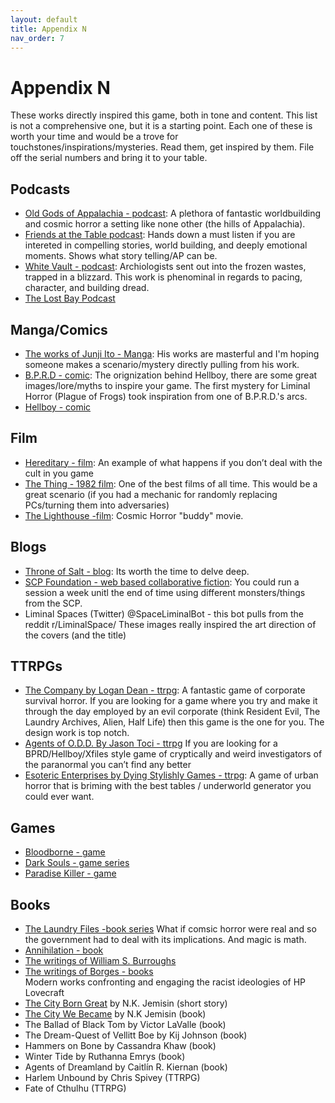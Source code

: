 ```yaml
---
layout: default
title: Appendix N
nav_order: 7
---
```


# Appendix N
These works directly inspired this game, both in tone and content. This list is not a comprehensive one, but it is a starting point. Each one of these is worth your time and would be a trove for touchstones/inspirations/mysteries. Read them, get inspired by them. File off the serial numbers and bring it to your table.

## Podcasts
- [Old Gods of Appalachia - podcast](https://oldgodsofappalachia.com/about): A plethora of fantastic worldbuilding and cosmic horror a setting like none other (the hills of Appalachia).
- [Friends at the Table podcast](https://friendsatthetable.net/): Hands down a must listen if you are intereted in compelling stories, world building, and deeply emotional moments. Shows what story telling/AP can be.
- [White Vault - podcast](https://thewhitevault.com/): Archiologists sent out into the frozen wastes, trapped in a blizzard. This work is phenominal in regards to pacing, character, and building dread.
- [The Lost Bay Podcast](https://thelostbayrpg.blogspot.com/)

## Manga/Comics
- [The works of Junji Ito - Manga](https://en.wikipedia.org/wiki/Junji_Ito): His works are masterful and I'm hoping someone makes a scenario/mystery directly pulling from his work.
- [B.P.R.D - comic](https://en.wikipedia.org/wiki/Bureau_for_Paranormal_Research_and_Defense): The orignization behind Hellboy, there are some great images/lore/myths to inspire your game. The first mystery for Liminal Horror (Plague of Frogs) took inspiration from one of B.P.R.D.'s arcs.
- [Hellboy - comic](https://en.wikipedia.org/wiki/Hellboy)

## Film
- [Hereditary - film](https://en.wikipedia.org/wiki/Hereditary_(film)): An example of what happens if you don’t deal with the cult in you game
- [The Thing - 1982 film](https://en.wikipedia.org/wiki/The_Thing_(1982_film)): One of the best films of all time. This would be a great scenario (if you had a mechanic for randomly replacing PCs/turning them into adversaries)
- [The Lighthouse -film](https://en.wikipedia.org/wiki/The_Lighthouse_(2019_film)): Cosmic Horror "buddy" movie.

## Blogs
- [Throne of Salt - blog](http://throneofsalt.blogspot.com/): Its worth the time to delve deep.
- [SCP Foundation - web based collaborative fiction](http://www.scpwiki.com/): You could run a session a week unitl the end of time using different monsters/things from the SCP.
- Liminal Spaces (Twitter) @SpaceLiminalBot - this bot pulls from the reddit r/LiminalSpace/ These images really inspired the art direction of the covers (and the title)

## TTRPGs
- [The Company by Logan Dean - ttrpg](https://mega-corp.itch.io/the-company): A fantastic game of corporate survival horror. If you are looking for a game where you try and make it through the day employed by an evil corporate (think Resident Evil, The Laundry Archives, Alien, Half Life) then this game is the one for you. The design work is top notch.
- [Agents of O.D.D. By Jason Toci - ttrpg](https://jasontocci.itch.io/agents-of-the-odd) If you are looking for a BPRD/Hellboy/Xfiles style game of cryptically and weird investigators of the paranormal you can’t find any better
- [Esoteric Enterprises by Dying Stylishly Games - ttrpg](https://www.drivethrurpg.com/product/297833/Esoteric-Enterprises--Complete): A game of urban horror that is briming with the best tables / underworld generator you could ever want.

## Games
- [Bloodborne - game](https://en.wikipedia.org/wiki/Bloodborne)
- [Dark Souls - game series](https://en.wikipedia.org/wiki/Dark_Souls)
- [Paradise Killer - game](https://store.steampowered.com/app/1160220/Paradise_Killer/)

## Books
- [The Laundry Files -book series](https://en.wikipedia.org/wiki/The_Laundry_Files) What if comsic horror were real and so the government had to deal with its implications. And magic is math.
- [Annihilation - book](https://en.wikipedia.org/wiki/Annihilation_(VanderMeer_novel))
- [The writings of William S. Burroughs](https://en.wikipedia.org/wiki/William_S._Burroughs)
- [The writings of Borges - books](https://en.wikipedia.org/wiki/Jorge_Luis_Borges)
<br> Modern works confronting and engaging the racist ideologies of HP Lovecraft
- [The City Born Great](https://www.tor.com/2016/09/28/the-city-born-great/) by N.K. Jemisin (short story)
- [The City We Became](https://www.tor.com/2020/07/07/the-soul-of-a-city-the-city-we-became-by-n-k-jemisin/) by N.K Jemisin (book)
- The Ballad of Black Tom by Victor LaValle (book)
- The Dream-Quest of Vellitt Boe by Kij Johnson (book)
- Hammers on Bone by Cassandra Khaw (book)
- Winter Tide by Ruthanna Emrys (book)
- Agents of Dreamland by Caitlín R. Kiernan (book)
- Harlem Unbound by Chris Spivey (TTRPG)
- Fate of Cthulhu (TTRPG)
